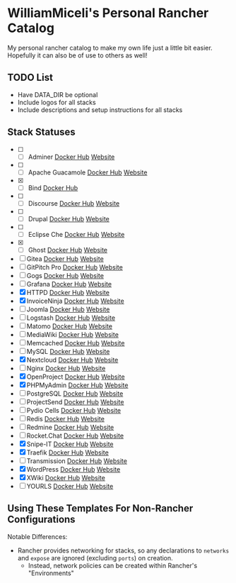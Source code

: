 # WilliamMiceli's Personal Rancher Catalog

My personal rancher catalog to make my own life just a little bit easier.
Hopefully it can also be of use to others as well!

## TODO List

* Have DATA_DIR be optional
* Include logos for all stacks
* Include descriptions and setup instructions for all stacks

## Stack Statuses

- [ ] - [ ] Adminer [Docker Hub](https://hub.docker.com/_/adminer) [Website](https://www.adminer.org/en/)
- [ ] - [ ] Apache Guacamole [Docker Hub](https://hub.docker.com/r/guacamole/guacamole) [Website](https://guacamole.apache.org/)
- [x] - [ ] Bind [Docker Hub](https://hub.docker.com/r/sameersbn/bind)
- [ ] - [ ] Discourse [Docker Hub](https://hub.docker.com/_/discourse) [Website](https://www.discourse.org/)
- [ ] - [ ] Drupal [Docker Hub](https://hub.docker.com/_/drupal) [Website](https://www.drupal.org/)
- [ ] - [ ] Eclipse Che [Docker Hub](https://hub.docker.com/_/eclipse-che) [Website](https://www.eclipse.org/che/)
- [x] - [ ] Ghost [Docker Hub](https://hub.docker.com/_/ghost) [Website](https://ghost.org/)
- [ ] Gitea [Docker Hub](https://hub.docker.com/r/gitea/gitea) [Website](https://gitea.io/en-us/)
- [ ] GitPitch Pro [Docker Hub](https://hub.docker.com/_/gitpitch-pro) [Website](https://gitpitch.com/)
- [ ] Gogs [Docker Hub](https://hub.docker.com/r/gogs/gogs) [Website](https://gogs.io/)
- [ ] Grafana [Docker Hub](https://hub.docker.com/r/grafana/grafana) [Website](https://grafana.com/)
- [x] HTTPD [Docker Hub](https://hub.docker.com/_/httpd) [Website](http://httpd.apache.org/)
- [x] InvoiceNinja [Docker Hub](https://hub.docker.com/r/invoiceninja/invoiceninja) [Website](https://www.invoiceninja.org/)
- [ ] Joomla [Docker Hub](https://hub.docker.com/_/joomla) [Website](https://www.joomla.org/)
- [ ] Logstash [Docker Hub](https://hub.docker.com/_/logstash) [Website](https://www.elastic.co/products/logstash)
- [ ] Matomo [Docker Hub](https://hub.docker.com/_/matomo) [Website](https://matomo.org/)
- [ ] MediaWiki [Docker Hub](https://hub.docker.com/_/mediawiki) [Website](https://www.mediawiki.org/)
- [ ] Memcached [Docker Hub](https://hub.docker.com/_/memcached) [Website](https://www.memcached.org/)
- [ ] MySQL [Docker Hub](https://hub.docker.com/_/mysql) [Website](https://www.mysql.com/)
- [x] Nextcloud [Docker Hub](https://hub.docker.com/_/nextcloud) [Website](https://nextcloud.com/)
- [ ] Nginx [Docker Hub](https://hub.docker.com/_/nginx) [Website](https://www.nginx.com/)
- [x] OpenProject [Docker Hub](https://hub.docker.com/r/openproject/community) [Website](https://www.openproject.org/)
- [x] PHPMyAdmin [Docker Hub](https://hub.docker.com/r/phpmyadmin/phpmyadmin) [Website](https://www.phpmyadmin.net/)
- [ ] PostgreSQL [Docker Hub](https://hub.docker.com/_/postgres) [Website](https://www.postgresql.org/)
- [ ] ProjectSend [Docker Hub](https://hub.docker.com/r/linuxserver/projectsend) [Website](https://www.projectsend.org/)
- [ ] Pydio Cells [Docker Hub](https://hub.docker.com/r/pydio/cells/) [Website](https://pydio.com/en/)
- [ ] Redis [Docker Hub](https://hub.docker.com/_/redis) [Website](https://redis.io/)
- [ ] Redmine [Docker Hub](https://hub.docker.com/_/redmine) [Website](http://www.redmine.org/)
- [ ] Rocket.Chat [Docker Hub](https://hub.docker.com/_/rocketchat) [Website](https://rocket.chat/)
- [x] Snipe-IT [Docker Hub](https://hub.docker.com/r/snipe/snipe-it) [Website](https://snipeitapp.com/)
- [x] Traefik [Docker Hub](https://hub.docker.com/_/traefik) [Website](https://traefik.io/)
- [ ] Transmission [Docker Hub](https://hub.docker.com/r/linuxserver/transmission) [Website](https://transmissionbt.com/)
- [x] WordPress [Docker Hub](https://hub.docker.com/_/wordpress) [Website](https://wordpress.com/)
- [x] XWiki [Docker Hub](https://hub.docker.com/_/xwiki) [Website](https://www.xwiki.org/)
- [ ] YOURLS [Docker Hub](https://hub.docker.com/_/yourls) [Website](http://yourls.org/)

## Using These Templates For Non-Rancher Configurations

Notable Differences:
* Rancher provides networking for stacks, so any declarations to `networks` and `expose` are ignored (excluding `ports`) on creation.
  * Instead, network policies can be created within Rancher's "Environments"